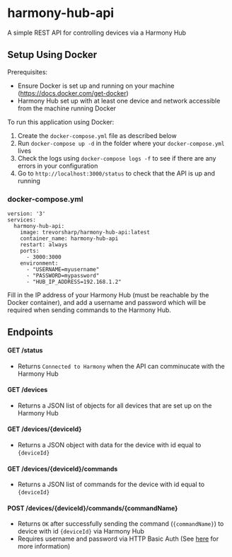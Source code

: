 # harmony-hub-api

A simple REST API for controlling devices via a Harmony Hub

## Setup Using Docker

Prerequisites:

- Ensure Docker is set up and running on your machine (https://docs.docker.com/get-docker)
- Harmony Hub set up with at least one device and network accessible from the machine running Docker

To run this application using Docker:

1. Create the `docker-compose.yml` file as described below
2. Run `docker-compose up -d` in the folder where your `docker-compose.yml` lives
3. Check the logs using `docker-compose logs -f` to see if there are any errors in your configuration
4. Go to `http://localhost:3000/status` to check that the API is up and running

### docker-compose.yml

```
version: '3'
services:
  harmony-hub-api:
    image: trevorsharp/harmony-hub-api:latest
    container_name: harmony-hub-api
    restart: always
    ports:
      - 3000:3000
    environment:
      - "USERNAME=myusername"
      - "PASSWORD=mypassword"
      - "HUB_IP_ADDRESS=192.168.1.2"
```

Fill in the IP address of your Harmony Hub (must be reachable by the Docker container), and add a username and password which will be required when sending commands to the Harmony Hub.

## Endpoints

#### GET /status

- Returns `Connected to Harmony` when the API can comminucate with the Harmony Hub

#### GET /devices

- Returns a JSON list of objects for all devices that are set up on the Harmony Hub

#### GET /devices/{deviceId}

- Returns a JSON object with data for the device with id equal to `{deviceId}`

#### GET /devices/{deviceId}/commands

- Returns a JSON list of commands for the device with id equal to `{deviceId}`

#### POST /devices/{deviceId}/commands/{commandName}

- Returns `OK` after successfully sending the command (`{commandName}`) to device with id `{deviceId}` via Harmony Hub
- Requires username and password via HTTP Basic Auth (See [here](https://developer.mozilla.org/en-US/docs/Web/HTTP/Headers/Authorization) for more information)
